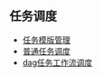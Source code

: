 任务调度
----

- [任务模版管理](/docs/guide/scheduler/task_template/)
- [普通任务调度](/docs/guide/scheduler/task_scheduler.html)
- [dag任务工作流调度](/docs/guide/scheduler/dag_scheduler.html)
